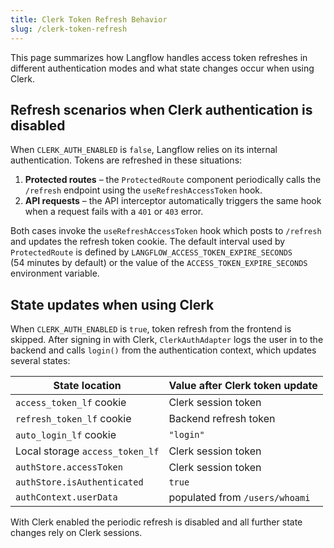 ```yaml
---
title: Clerk Token Refresh Behavior
slug: /clerk-token-refresh
---
```


This page summarizes how Langflow handles access token refreshes in different authentication modes and what state changes occur when using Clerk.

## Refresh scenarios when Clerk authentication is disabled

When `CLERK_AUTH_ENABLED` is `false`, Langflow relies on its internal authentication. Tokens are refreshed in these situations:

1. **Protected routes** – the `ProtectedRoute` component periodically calls the `/refresh` endpoint using the `useRefreshAccessToken` hook.
2. **API requests** – the API interceptor automatically triggers the same hook when a request fails with a `401` or `403` error.

Both cases invoke the `useRefreshAccessToken` hook which posts to `/refresh` and updates the refresh token cookie.
The default interval used by `ProtectedRoute` is defined by `LANGFLOW_ACCESS_TOKEN_EXPIRE_SECONDS` (54&nbsp;minutes by default) or the value of the `ACCESS_TOKEN_EXPIRE_SECONDS` environment variable.

## State updates when using Clerk

When `CLERK_AUTH_ENABLED` is `true`, token refresh from the frontend is skipped. After signing in with Clerk, `ClerkAuthAdapter` logs the user in to the backend and calls `login()` from the authentication context, which updates several states:

| State location | Value after Clerk token update |
|----------------|--------------------------------|
| `access_token_lf` cookie | Clerk session token |
| `refresh_token_lf` cookie | Backend refresh token |
| `auto_login_lf` cookie | `"login"` |
| Local storage `access_token_lf` | Clerk session token |
| `authStore.accessToken` | Clerk session token |
| `authStore.isAuthenticated` | `true` |
| `authContext.userData` | populated from `/users/whoami` |

With Clerk enabled the periodic refresh is disabled and all further state changes rely on Clerk sessions.
